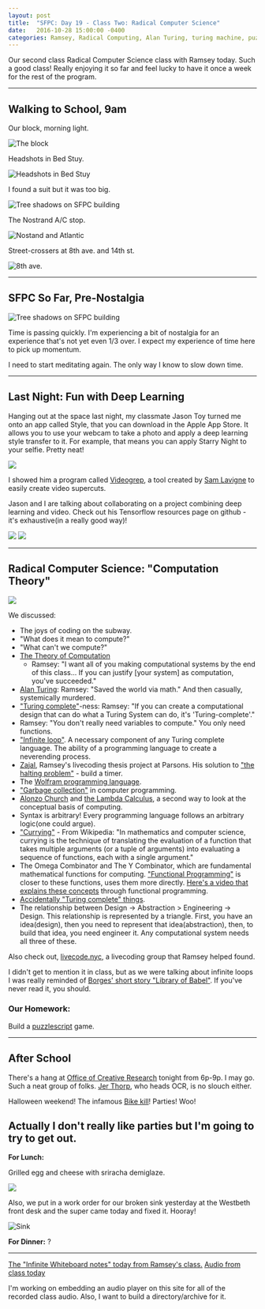 ```yaml
---
layout: post
title:  "SFPC: Day 19 - Class Two: Radical Computer Science"
date:   2016-10-28 15:00:00 -0400
categories: Ramsey, Radical Computing, Alan Turing, turing machine, puzzlescript, homework, OCR, thought puzzles
---
```


Our second class Radical Computer Science class with Ramsey today. Such a good class! Really enjoying it so far and feel lucky to have it once a week for the rest of the program.

-----

<h2>Walking to School, 9am</h2>

Our block, morning light.

![The block](/images/IMG_5068.jpg)

Headshots in Bed Stuy.

![Headshots in Bed Stuy](/images/IMG_5071.jpg)

I found a suit but it was too big.

![Tree shadows on SFPC building](/images/IMG_5075.jpg)

The Nostrand A/C stop.

![Nostand and Atlantic](/images/IMG_5076.jpg)

Street-crossers at 8th ave. and 14th st.

![8th ave.](/images/IMG_5080.jpg)

-----

<h2>SFPC So Far, Pre-Nostalgia</h2>

![Tree shadows on SFPC building](/images/IMG_5088.jpg)

Time is passing quickly. I'm experiencing a bit of nostalgia for an experience that's not yet even 1/3 over. I expect my experience of time here to pick up momentum.

I need to start meditating again. The only way I know to slow down time.

-----

<h2>Last Night: Fun with Deep Learning</h2>

Hanging out at the space last night, my classmate Jason Toy turned me onto an app called Style, that you can download in the Apple App Store. It allows you to use your webcam to take a photo and apply a deep learning style transfer to it. For example, that means you can apply Starry Night to your selfie. Pretty neat!

![](/images/IMG_Style1.jpg)

I showed him a program called [Videogrep](), a tool created by [Sam Lavigne](http://lav.io) to easily create video supercuts.

Jason and I are talking about collaborating on a project combining deep learning and video. Check out his Tensorflow resources page on github - it's exhaustive(in a really good way)!

![](/images/IMG_Style2.jpg)
![](/images/IMG_Style3.jpg)

-----

<h2>Radical Computer Science: "Computation Theory"</h2>

![](/images/IMG_5090.jpg)

We discussed:

- The joys of coding on the subway.
- "What does it mean to compute?"
- "What can't we compute?"
- [The Theory of Computation](https://en.wikipedia.org/wiki/Theory_of_computation)
  - Ramsey: "I want all of you making computational systems by the end of this class... If you can justify [your system] as computation, you've succeeded."
- [Alan Turing](https://en.wikipedia.org/wiki/Alan_Turing): Ramsey: "Saved the world via math." And then casually, systemically murdered.
- ["Turing complete"](https://en.wikipedia.org/wiki/Turing_completeness)-ness: Ramsey: "If you can create a computational design that can do what a Turing System can do, it's 'Turing-complete'."
- Ramsey: "You don't really need variables to compute." You only need functions.
- ["Infinite loop"](https://en.wikipedia.org/wiki/Infinite_loop). A necessary component of any Turing complete language. The ability of a programming language to create a neverending process.
- [Zajal](http://nas.sr/zajal/), Ramsey's livecoding thesis project at Parsons. His solution to ["the halting problem"]() - build a timer.
- The [Wolfram programming language](https://www.wolfram.com/language/).
- ["Garbage collection"](https://en.wikipedia.org/wiki/Garbage_collection_(computer_science)) in computer programming.
- [Alonzo Church](https://en.wikipedia.org/wiki/Alonzo_Church) and [the Lambda Calculus](https://en.wikipedia.org/wiki/Lambda_calculus), a second way to look at the conceptual basis of computing.
- Syntax is arbitrary! Every programming language follows an arbitrary logic(one could argue).
- ["Currying"](https://en.wikipedia.org/wiki/Currying) - From Wikipedia: "In mathematics and computer science, currying is the technique of translating the evaluation of a function that takes multiple arguments (or a tuple of arguments) into evaluating a sequence of functions, each with a single argument."
- The Omega Combinator and The Y Combinator, which are fundamental mathematical functions for computing. ["Functional Programming"](https://en.wikipedia.org/wiki/Functional_programming) is closer to these functions, uses them more directly. [Here's a video that explains these concepts](https://www.youtube.com/watch?v=FITJMJjASUs) through functional programming.
- [Accidentally "Turing complete" things](http://beza1e1.tuxen.de/articles/accidentally_turing_complete.html).
- The relationship between Design -> Abstraction > Engineering -> Design. This relationship is represented by a triangle. First, you have an idea(design), then you need to represent that idea(abstraction), then, to build that idea, you need engineer it. Any computational system needs all three of these.

Also check out, [livecode.nyc](http://livecode.nyc), a livecoding group that Ramsey helped found.

I didn't get to mention it in class, but as we were talking about infinite loops I was really reminded of [Borges' short story "Library of Babel"](http://www.arts.ucsb.edu/faculty/reese/classes/artistsbooks/The%20Library%20of%20Babel.pdf). If you've never read it, you should.

<h3>Our Homework:</h3>

Build a [puzzlescript](http://www.puzzlescript.net/) game.

-----

<h2>After School</h2>

There's a hang at [Office of Creative Research](https://ocr.nyc/) tonight from 6p-9p. I may go. Such a neat group of folks. [Jer Thorp](http://blog.blprnt.com/), who heads OCR, is no slouch either.

Halloween weekend! The infamous [Bike kill](https://www.facebook.com/events/1145931212153404/)! Parties! Woo!

Actually I don't really like parties but I'm going to try to get out.
-----

**For Lunch:**

Grilled egg and cheese with sriracha demiglaze.

![](/images/IMG_5095.jpg)

Also, we put in a work order for our broken sink yesterday at the Westbeth front desk and the super came today and fixed it. Hooray!

![Sink](/images/IMG_5091.jpg)

**For Dinner:** ?

-----

[The "Infinite Whiteboard notes" today from Ramsey's class.](https://cdn.rawgit.com/nasser/632f5d49959e741dbf286009326fb31b/raw/theory-of-computation.svg)
[Audio from class today](https://www.dropbox.com/s/tjdc6me34ie2u7t/10282016%20-%20Ramsey%27s%20Radical%20Computing%20Class%202.m4a?dl=0)

I'm working on embedding an audio player on this site for all of the recorded class audio. Also, I want to build a directory/archive for it.
